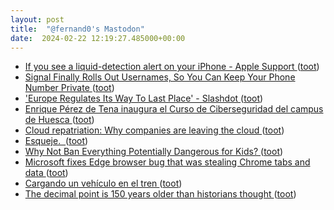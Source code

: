 ```yaml
---
layout: post
title:  "@fernand0's Mastodon"
date:  2024-02-22 12:19:27.485000+00:00
---
```

*  [If you see a liquid-detection alert on your iPhone - Apple Support ](https://support.apple.com/en-us/10264) ([toot](https://mastodon.social/@fernand0/111975095827431556))
*  [Signal Finally Rolls Out Usernames, So You Can Keep Your Phone Number Private ](https://www.wired.com/story/signal-launches-usersnames-phone-number-privacy) ([toot](https://mastodon.social/@fernand0/111974828440388578))
*  ['Europe Regulates Its Way To Last Place' - Slashdot ](https://slashdot.org/story/24/02/05/1443220/europe-regulates-its-way-to-last-plac) ([toot](https://mastodon.social/@fernand0/111974726282741593))
*  [Enrique Pérez de Tena inaugura el Curso de Ciberseguridad del campus de Huesca   ](https://www.unizar.es/actualidad/vernoticia_ng.php?id=81348) ([toot](https://mastodon.social/@fernand0/111974431120058859))
*  [Cloud repatriation: Why companies are leaving the cloud ](https://www.infoworld.com/article/3712861/why-companies-are-leaving-the-cloud.htm) ([toot](https://mastodon.social/@fernand0/111970692461838633))
*  [Esqueje.  ](https://avecesunafoto.wordpress.com/2024/02/21/esqueje) ([toot](https://mastodon.social/@fernand0/111970467654814233))
*  [Why Not Ban Everything Potentially Dangerous for Kids? ](https://itif.org/publications/2024/02/16/why-not-ban-everything-potentially-dangerous-for-kids) ([toot](https://mastodon.social/@fernand0/111970333860718840))
*  [Microsoft fixes Edge browser bug that was stealing Chrome tabs and data ](https://www.theverge.com/2024/2/16/24074712/microsoft-edge-automatic-chrome-import-data-bug-fi) ([toot](https://mastodon.social/@fernand0/111970162542242093))
*  [Cargando un vehículo en el tren ](https://www.flickr.com/photos/fernand0/53530989205) ([toot](https://mastodon.social/@fernand0/111969971534826673))
*  [The decimal point is 150 years older than historians thought ](https://www.nature.com/articles/d41586-024-00473-) ([toot](https://mastodon.social/@fernand0/111969946518817399))
